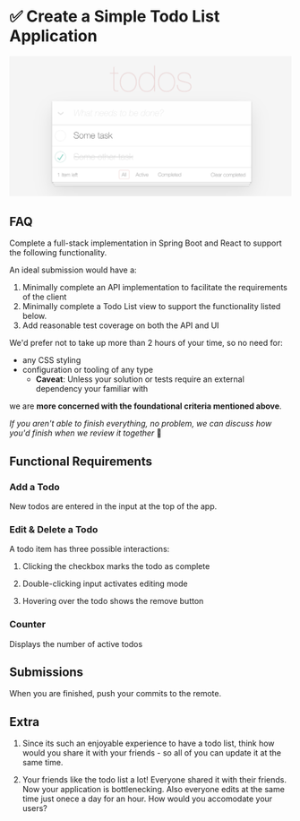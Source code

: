 # ✅  Create a Simple Todo List Application

![](todo.png)

## FAQ

Complete a full-stack implementation in Spring Boot and React to support the following functionality.

An ideal submission would have a:

1.  Minimally complete an API implementation to facilitate the requirements of the client 
2.  Minimally complete a Todo List view to support the functionality listed below.
3.  Add reasonable test coverage on both the API and UI

We'd prefer not to take up more than 2 hours of your time, so no need for:
- any CSS styling 
- configuration or tooling of any type 
    - **Caveat**: Unless your solution or tests require an external dependency your familiar with

we are **more concerned with the foundational criteria mentioned above**. 

_If you aren't able to finish everything, no problem, we can discuss how you'd finish when we review it together_ 🙂

## Functional Requirements

### Add a Todo

New todos are entered in the input at the top of the app.

### Edit & Delete a Todo

A todo item has three possible interactions:

1. Clicking the checkbox marks the todo as complete 

2. Double-clicking input activates editing mode

3. Hovering over the todo shows the remove button

### Counter

Displays the number of active todos

## Submissions

When you are finished, push your commits to the remote.

## Extra

1. Since its such an enjoyable experience to have a todo list, think how would you share it with your friends - so all of you can update it at the same time.

2. Your friends like the todo list a lot! Everyone shared it with their friends. Now your application is bottlenecking. Also everyone edits at the same time just onece a day for an hour. How would you accomodate your users?
